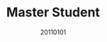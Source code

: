 ---
name: Chenhao Ji
title: Master Student
email: 
website: 
note:
category: Master Students
photo: "/images/people/enrolled/master/JiChengHao.jpg" 
date: 20110101
---